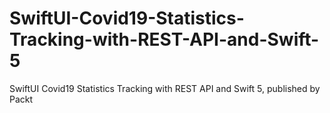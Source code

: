 # SwiftUI-Covid19-Statistics-Tracking-with-REST-API-and-Swift-5
SwiftUI Covid19 Statistics Tracking with REST API and Swift 5, published by Packt
